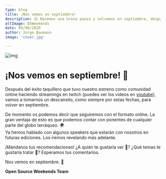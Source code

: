 ```yaml
---
type: blog
title: ¡Nos vemos en septiembre!
description: 😌 Hacemos una breve pausa y volvemos en septiembre, después de las vacaciones 💃🏖. 
altImage: OSWeekends
date: 04/08/2020
author: Jorge Baumann
image: 'cover.jpg'

---
```


![img](/assets/img/postDefault.png)

# ¡Nos vemos en septiembre! 🏁

Después del éxito taquillero que tuvo nuestro estreno como comunidad online haciendo streamings en twitch (puedes ver los videos en [youtube](https://www.youtube.com/c/OpenSourceWeekends)),
vamos a tomarnos un descansito, como siempre por estas fechas, para volver en septiembre.

De momento os podemos decir que seguiremos con el formato online. La gran ventaja de esto es que podemos contar con ponentes de cualquier parte del globo terráqueo. 🌍  
Ya hemos hablado con algunos speakers que estarán con nosotros en futuras ediciones. Los iremos revelando más adelante.

¡Mándanos tus recomendaciones! ¿A quién te gustaría ver 👀? ¿Qué temas te gustaría tratar 🤔?
Esperamos tus comentarios.

Nos vemos en septiembre. 💙

**Open Source Weekends Team**
